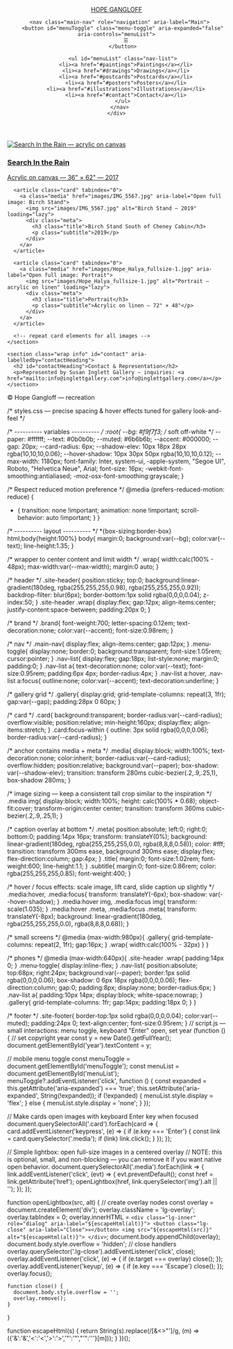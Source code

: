 <!doctype html>
<html lang="en">
<head>
  <meta charset="utf-8" />
  <meta name="viewport" content="width=device-width,initial-scale=1" />
  <title>Hope Gangloff — Gallery (recreation)</title>
  <link rel="stylesheet" href="styles.css" />
</head>
<body>
  <header class="site-header" role="banner">
    <div class="wrap">
      <a class="brand" href="#">HOPE GANGLOFF</a>

      <nav class="main-nav" role="navigation" aria-label="Main">
        <button id="menuToggle" class="menu-toggle" aria-expanded="false" aria-controls="menuList">
          ☰
        </button>

        <ul id="menuList" class="nav-list">
          <li><a href="#paintings">Paintings</a></li>
          <li><a href="#drawings">Drawings</a></li>
          <li><a href="#postcards">Postcards</a></li>
          <li><a href="#posters">Posters</a></li>
          <li><a href="#illustrations">Illustrations</a></li>
          <li><a href="#contact">Contact</a></li>
        </ul>
      </nav>
    </div>
  </header>

  <main>
    <section id="gallery" class="wrap gallery" aria-label="Artwork gallery">
      <!-- Example item format: replace src and alt with your images and captions -->
      <article class="card" tabindex="0">
        <a class="media" href="images/IMG_3032.jpg" aria-label="Open full image: Search In the Rain">
          <img src="images/IMG_3032.jpg" alt="Search In the Rain — acrylic on canvas" loading="lazy">
          <div class="meta">
            <h3 class="title">Search In the Rain</h3>
            <p class="subtitle">Acrylic on canvas — 36" × 62" — 2017</p>
          </div>
        </a>
      </article>

      <article class="card" tabindex="0">
        <a class="media" href="images/IMG_5567.jpg" aria-label="Open full image: Birch Stand">
          <img src="images/IMG_5567.jpg" alt="Birch Stand — 2019" loading="lazy">
          <div class="meta">
            <h3 class="title">Birch Stand South of Cheney Cabin</h3>
            <p class="subtitle">2019</p>
          </div>
        </a>
      </article>

      <article class="card" tabindex="0">
        <a class="media" href="images/Hope_Halya_fullsize-1.jpg" aria-label="Open full image: Portrait">
          <img src="images/Hope_Halya_fullsize-1.jpg" alt="Portrait — acrylic on linen" loading="lazy">
          <div class="meta">
            <h3 class="title">Portrait</h3>
            <p class="subtitle">Acrylic on linen — 72" × 48"</p>
          </div>
        </a>
      </article>

      <!-- repeat card elements for all images -->
    </section>

    <section class="wrap info" id="contact" aria-labelledby="contactHeading">
      <h2 id="contactHeading">Contact & Representation</h2>
      <p>Represented by Susan Inglett Gallery — inquiries: <a href="mailto:info@inglettgallery.com">info@inglettgallery.com</a></p>
    </section>
  </main>

  <footer class="site-footer">
    <div class="wrap">
      <p>&copy; <span id="year"></span> Hope Gangloff — recreation</p>
    </div>
  </footer>

  <script src="script.js"></script>
</body>
</html>
/* styles.css — precise spacing & hover effects tuned for gallery look-and-feel */

/* ---------- variables ---------- */
:root{
  --bg: #f9f7f3;       /* soft off-white */
  --paper: #ffffff;
  --text: #0b0b0b;
  --muted: #6b6b6b;
  --accent: #000000;
  --gap: 20px;
  --card-radius: 6px;
  --shadow-elev: 10px 18px 28px rgba(10,10,10,0.06);
  --hover-shadow: 10px 30px 50px rgba(10,10,10,0.12);
  --max-width: 1180px;
  font-family: Inter, system-ui, -apple-system, "Segoe UI", Roboto, "Helvetica Neue", Arial;
  font-size: 16px;
  -webkit-font-smoothing:antialiased;
  -moz-osx-font-smoothing:grayscale;
}

/* Respect reduced motion preference */
@media (prefers-reduced-motion: reduce) {
  * { transition: none !important; animation: none !important; scroll-behavior: auto !important; }
}

/* ---------- layout ---------- */
*{box-sizing:border-box}
html,body{height:100%}
body{
  margin:0;
  background:var(--bg);
  color:var(--text);
  line-height:1.35;
}

/* wrapper to center content and limit width */
.wrap{
  width:calc(100% - 48px);
  max-width:var(--max-width);
  margin:0 auto;
}

/* header */
.site-header{
  position:sticky;
  top:0;
  background:linear-gradient(180deg, rgba(255,255,255,0.98), rgba(255,255,255,0.92));
  backdrop-filter: blur(6px);
  border-bottom:1px solid rgba(0,0,0,0.04);
  z-index:50;
}
.site-header .wrap{
  display:flex;
  gap:12px;
  align-items:center;
  justify-content:space-between;
  padding:20px 0;
}

/* brand */
.brand{
  font-weight:700;
  letter-spacing:0.12em;
  text-decoration:none;
  color:var(--accent);
  font-size:0.98rem;
}

/* nav */
.main-nav{ display:flex; align-items:center; gap:12px; }
.menu-toggle{
  display:none;
  border:0;
  background:transparent;
  font-size:1.05rem;
  cursor:pointer;
}
.nav-list{
  display:flex;
  gap:18px;
  list-style:none;
  margin:0;
  padding:0;
}
.nav-list a{
  text-decoration:none;
  color:var(--text);
  font-size:0.95rem;
  padding:6px 4px;
  border-radius:4px;
}
.nav-list a:hover,
.nav-list a:focus{
  outline:none;
  color:var(--accent);
  text-decoration:underline;
}

/* gallery grid */
.gallery{
  display:grid;
  grid-template-columns: repeat(3, 1fr);
  gap:var(--gap);
  padding:28px 0 60px;
}

/* card */
.card{
  background:transparent;
  border-radius:var(--card-radius);
  overflow:visible;
  position:relative;
  min-height:160px;
  display:flex;
  align-items:stretch;
}
.card:focus-within { outline: 3px solid rgba(0,0,0,0.06); border-radius:var(--card-radius); }

/* anchor contains media + meta */
.media{
  display:block;
  width:100%;
  text-decoration:none;
  color:inherit;
  border-radius:var(--card-radius);
  overflow:hidden;
  position:relative;
  background:var(--paper);
  box-shadow: var(--shadow-elev);
  transition: transform 280ms cubic-bezier(.2,.9,.25,1), box-shadow 280ms;
}

/* image sizing — keep a consistent tall crop similar to the inspiration */
.media img{
  display:block;
  width:100%;
  height: calc(100% * 0.68);
  object-fit:cover;
  transform-origin:center center;
  transition: transform 360ms cubic-bezier(.2,.9,.25,1);
}

/* caption overlay at bottom */
.meta{
  position:absolute;
  left:0;
  right:0;
  bottom:0;
  padding:14px 16px;
  transform: translateY(0%);
  background: linear-gradient(180deg, rgba(255,255,255,0.0), rgba(8,8,8,0.58));
  color: #fff;
  transition: transform 300ms ease, background 300ms ease;
  display:flex;
  flex-direction:column;
  gap:4px;
}
.title{
  margin:0;
  font-size:1.02rem;
  font-weight:600;
  line-height:1.1;
}
.subtitle{
  margin:0;
  font-size:0.86rem;
  color: rgba(255,255,255,0.85);
  font-weight:400;
}

/* hover / focus effects: scale image, lift card, slide caption up slightly */
.media:hover, .media:focus{
  transform: translateY(-6px);
  box-shadow: var(--hover-shadow);
}
.media:hover img, .media:focus img{
  transform: scale(1.035);
}
.media:hover .meta, .media:focus .meta{
  transform: translateY(-8px);
  background: linear-gradient(180deg, rgba(255,255,255,0.0), rgba(8,8,8,0.68));
}

/* small screens */
@media (max-width:980px){
  .gallery{ grid-template-columns: repeat(2, 1fr); gap:16px; }
  .wrap{ width:calc(100% - 32px) }
}

/* phones */
@media (max-width:640px){
  .site-header .wrap{ padding:14px 0; }
  .menu-toggle{ display:inline-flex; }
  .nav-list{
    position:absolute;
    top:68px;
    right:24px;
    background:var(--paper);
    border:1px solid rgba(0,0,0,0.06);
    box-shadow: 0 6px 18px rgba(0,0,0,0.06);
    flex-direction:column;
    gap:0;
    padding:8px;
    display:none;
    border-radius:6px;
  }
  .nav-list a{ padding:10px 14px; display:block; white-space:nowrap; }
  .gallery{ grid-template-columns: 1fr; gap:14px; padding:18px 0; }
}

/* footer */
.site-footer{
  border-top:1px solid rgba(0,0,0,0.04);
  color:var(--muted);
  padding:24px 0;
  text-align:center;
  font-size:0.95rem;
}
// script.js — small interactions: menu toggle, keyboard "Enter" open, set year
(function () {
  // set copyright year
  const y = new Date().getFullYear();
  document.getElementById('year').textContent = y;

  // mobile menu toggle
  const menuToggle = document.getElementById('menuToggle');
  const menuList = document.getElementById('menuList');
  menuToggle?.addEventListener('click', function () {
    const expanded = this.getAttribute('aria-expanded') === 'true';
    this.setAttribute('aria-expanded', String(!expanded));
    if (!expanded) {
      menuList.style.display = 'flex';
    } else {
      menuList.style.display = 'none';
    }
  });

  // Make cards open images with keyboard Enter key when focused
  document.querySelectorAll('.card').forEach(card => {
    card.addEventListener('keypress', (e) => {
      if (e.key === 'Enter') {
        const link = card.querySelector('.media');
        if (link) link.click();
      }
    });
  });

  // Simple lightbox: open full-size images in a centered overlay
  // NOTE: this is optional, small, and non-blocking — you can remove it if you want native open behavior.
  document.querySelectorAll('.media').forEach(link => {
    link.addEventListener('click', (evt) => {
      evt.preventDefault();
      const href = link.getAttribute('href');
      openLightbox(href, link.querySelector('img').alt || '');
    });
  });

  function openLightbox(src, alt) {
    // create overlay nodes
    const overlay = document.createElement('div');
    overlay.className = 'lg-overlay';
    overlay.tabIndex = 0;
    overlay.innerHTML = `
      <div class="lg-inner" role="dialog" aria-label="${escapeHtml(alt)}">
        <button class="lg-close" aria-label="Close">✕</button>
        <img src="${escapeHtml(src)}" alt="${escapeHtml(alt)}">
      </div>
    `;
    document.body.appendChild(overlay);
    document.body.style.overflow = 'hidden';
    // close handlers
    overlay.querySelector('.lg-close').addEventListener('click', close);
    overlay.addEventListener('click', (e) => { if (e.target === overlay) close(); });
    overlay.addEventListener('keyup', (e) => { if (e.key === 'Escape') close(); });
    overlay.focus();

    function close() {
      document.body.style.overflow = '';
      overlay.remove();
    }
  }

  function escapeHtml(s) {
    return String(s).replace(/[&<>"']/g, (m) => ({'&':'&amp;','<':'&lt;','>':'&gt;','"':'&quot;',"'":'&#39;'}[m]));
  }
})();
